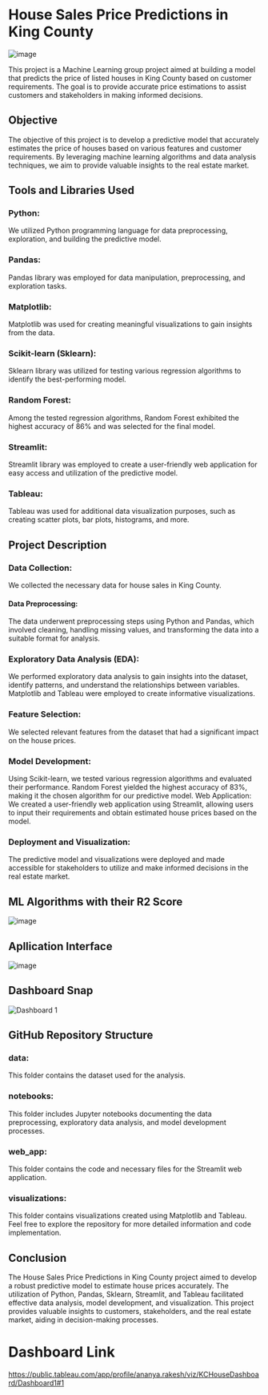 # House Sales Price Predictions in King County
![image](https://github.com/AnniAgra786/Kings-count-price-prediction-model-notebook/assets/109506450/5ee23278-5915-4f5b-a718-d1dbe5a5b2e7)

This project is a Machine Learning group project aimed at building a model that predicts the price of listed houses in King County based on customer requirements. The goal is to provide accurate price estimations to assist customers and stakeholders in making informed decisions.

## Objective 

The objective of this project is to develop a predictive model that accurately estimates the price of houses based on various features and customer requirements. By leveraging machine learning algorithms and data analysis techniques, we aim to provide valuable insights to the real estate market.

## Tools and Libraries Used
### Python: 
We utilized Python programming language for data preprocessing, exploration, and building the predictive model.
### Pandas: 
Pandas library was employed for data manipulation, preprocessing, and exploration tasks.
### Matplotlib: 
Matplotlib was used for creating meaningful visualizations to gain insights from the data.
### Scikit-learn (Sklearn): 
Sklearn library was utilized for testing various regression algorithms to identify the best-performing model.
### Random Forest: 
Among the tested regression algorithms, Random Forest exhibited the highest accuracy of 86% and was selected for the final model.
### Streamlit: 
Streamlit library was employed to create a user-friendly web application for easy access and utilization of the predictive model.
### Tableau: 
Tableau was used for additional data visualization purposes, such as creating scatter plots, bar plots, histograms, and more.

## Project Description
### Data Collection: 
We collected the necessary data for house sales in King County.
#### Data Preprocessing: 
The data underwent preprocessing steps using Python and Pandas, which involved cleaning, handling missing values, and transforming the data into a suitable format for analysis.
### Exploratory Data Analysis (EDA): 
We performed exploratory data analysis to gain insights into the dataset, identify patterns, and understand the relationships between variables. 
Matplotlib and Tableau were employed to create informative visualizations.
### Feature Selection:
We selected relevant features from the dataset that had a significant impact on the house prices.
### Model Development: 
Using Scikit-learn, we tested various regression algorithms and evaluated their performance. Random Forest yielded the highest accuracy of 83%, making it the chosen algorithm for our predictive model.
Web Application: We created a user-friendly web application using Streamlit, allowing users to input their requirements and obtain estimated house prices based on the model.
### Deployment and Visualization: 
The predictive model and visualizations were deployed and made accessible for stakeholders to utilize and make informed decisions in the real estate market.
## ML Algorithms with their R2 Score
![image](https://github.com/AnniAgra786/Kings-count-price-prediction-model-notebook/assets/109506450/432b8717-fb8a-4f73-bf06-0b4e3b9b454c)

## Apllication Interface
![image](https://github.com/AnniAgra786/Kings-count-price-prediction-model-notebook/assets/109506450/2b1fa91f-b8c0-430e-a795-00a4a3f469fc)

 ## Dashboard Snap
![Dashboard 1](https://github.com/AnniAgra786/Kings-count-price-prediction-model-notebook/assets/109506450/f010d08a-eb2b-49a4-adf2-f6bc62610c63)



## GitHub Repository Structure
### data: 
This folder contains the dataset used for the analysis.
### notebooks: 
This folder includes Jupyter notebooks documenting the data preprocessing, exploratory data analysis, and model development processes.
### web_app: 
This folder contains the code and necessary files for the Streamlit web application.
### visualizations: 
This folder contains visualizations created using Matplotlib and Tableau.
Feel free to explore the repository for more detailed information and code implementation.

## Conclusion
The House Sales Price Predictions in King County project aimed to develop a robust predictive model to estimate house prices accurately. The utilization of Python, Pandas, Sklearn, Streamlit, and Tableau facilitated effective data analysis, model development, and visualization. This project provides valuable insights to customers, stakeholders, and the real estate market, aiding in decision-making processes.
# Dashboard Link
https://public.tableau.com/app/profile/ananya.rakesh/viz/KCHouseDashboard/Dashboard1#1
